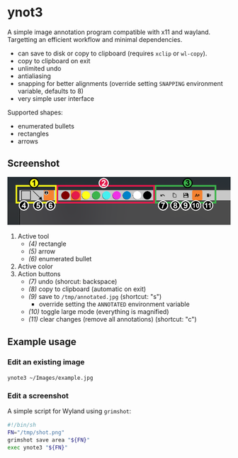 # ynot3

A simple image annotation program compatible with x11 and wayland.
Targetting an efficient workflow and minimal dependencies.

- can save to disk or copy to clipboard (requires `xclip` or `wl-copy`).
- copy to clipboard on exit
- unlimited undo
- antialiasing
- snapping for better alignments (override setting `SNAPPING` environment variable, defaults to 8)
- very simple user interface

Supported shapes:

- enumerated bullets
- rectangles
- arrows

## Screenshot

![](https://raw.githubusercontent.com/fdev31/ynot3/main/img/annotated.png)

1. Active tool
    - *(4)* rectangle
    - *(5)* arrow
    - *(6)* enumerated bullet
2. Active color
3. Action buttons
    - *(7)* undo (shorcut: backspace)
    - *(8)* copy to clipboard (automatic on exit)
    - *(9)* save to `/tmp/annotated.jpg` (shortcut: "s")
        - override setting the `ANNOTATED` environment variable
    - *(10)* toggle large mode (everything is magnified)
    - *(11)* clear changes (remove all annotations) (shortcut: "c")

## Example usage

### Edit an existing image

`ynote3 ~/Images/example.jpg`

### Edit a screenshot

A simple script for Wyland using `grimshot`:

```bash
#!/bin/sh
FN="/tmp/shot.png"
grimshot save area "${FN}"
exec ynote3 "${FN}"
```
